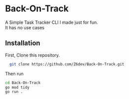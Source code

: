
# Back-On-Track

A Simple Task Tracker CLI I made just for fun.  
It has no use cases


## Installation

First, Clone this repository.

```bash
  git clone https://github.com/Z6dev/Back-On-Track.git
```

Then run
```bash
cd Back-On-Track
go mod tidy
go run .
```
    